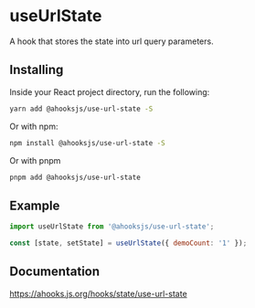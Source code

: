 # useUrlState

A hook that stores the state into url query parameters.

## Installing

Inside your React project directory, run the following:

```bash
yarn add @ahooksjs/use-url-state -S
```

Or with npm:

```bash
npm install @ahooksjs/use-url-state -S
```
Or with pnpm

```bash
pnpm add @ahooksjs/use-url-state
```

## Example

```javascript
import useUrlState from '@ahooksjs/use-url-state';

const [state, setState] = useUrlState({ demoCount: '1' });
```

## Documentation

https://ahooks.js.org/hooks/state/use-url-state